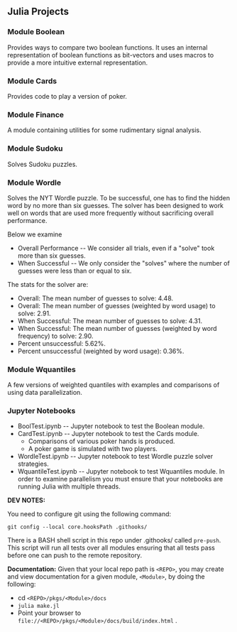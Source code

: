 ## Julia Projects


### Module Boolean
Provides ways to compare two boolean functions.
It uses an internal representation of boolean functions as bit-vectors and 
uses macros to provide a more intuitive external representation.

### Module Cards
Provides code to play a version of poker.

### Module Finance
A module containing utilities for some rudimentary signal analysis.

### Module Sudoku
Solves Sudoku puzzles.

### Module Wordle
Solves the NYT Wordle puzzle.
To be successful, one has to find the hidden word by no more than six guesses.
The solver has been designed to work well on words that are
used more frequently without sacrificing overall performance.

Below we examine 
- Overall Performance -- We consider all trials, even if a "solve" took more than six guesses.
- When Successful -- We only consider the "solves" where the number of 
guesses were less than or equal to six.

The stats for the solver are:
- Overall: The mean number of guesses to solve: 4.48.
- Overall: The mean number of guesses (weighted by word usage) to solve: 2.91.
- When Successful: The mean number of guesses to solve: 4.31.
- When Successful: The mean number of guesses (weighted by word frequency) to solve: 2.90.
- Percent unsuccessful: 5.62%.
- Percent unsuccessful (weighted by word usage): 0.36%.

### Module Wquantiles
A few versions of weighted quantiles with examples and comparisons 
of using data parallelization.

### Jupyter Notebooks

- BoolTest.ipynb      -- Jupyter notebook to test the Boolean module.
- CardTest.ipynb      -- Jupyter notebook to test the Cards module.
  - Comparisons of various poker hands is produced.
  - A poker game is simulated with two players.
- WordleTest.ipynb    -- Jupyter notebook to test Wordle puzzle solver strategies.
- WquantileTest.ipynb -- Jupyter notebook to test Wquantiles module.
                         In order to examine parallelism you must ensure
                         that your notebooks are running Julia with multiple threads.


**DEV NOTES:**

You need to configure git using the following command:

`git config --local core.hooksPath .githooks/`

There is a BASH shell script in this repo under .githooks/ called `pre-push`.
This script will run all tests over all modules ensuring that all tests 
pass before one can push to the remote repository.

**Documentation:**
Given that your local repo path is `<REPO>`,
you may create and view documentation for a given module, `<Module>`, 
by doing the following:
- cd `<REPO>/pkgs/<Module>/docs`
- `julia make.jl`
- Point your browser to `file://<REPO>/pkgs/<Module>/docs/build/index.html` .


